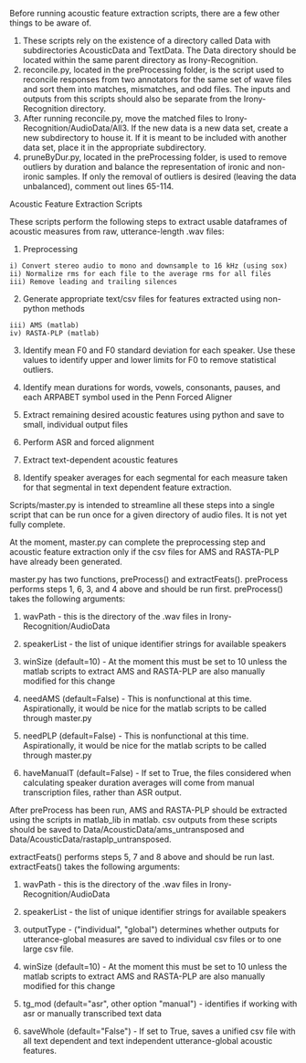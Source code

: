 Before running acoustic feature extraction scripts, there are a few other things to be aware of.

  1) These scripts rely on the existence of a directory called Data with subdirectories AcousticData and TextData. The Data directory should be located within the same parent directory as Irony-Recognition.
  2) reconcile.py, located in the preProcessing folder, is the script used to reconcile responses from two annotators for the same set of wave files and sort them into matches, mismatches, and odd files. The inputs and outputs from this scripts should also be separate from the Irony-Recognition directory.
  3) After running reconcile.py, move the matched files to Irony-Recognition/AudioData/All3. If the new data is a new data set, create a new subdirectory to house it. If it is meant to be included with another data set, place it in the appropriate subdirectory.
  4) pruneByDur.py, located in the preProcessing folder, is used to remove outliers by duration and balance the representation of ironic and non-ironic samples. If only the removal of outliers is desired (leaving the data unbalanced), comment out lines 65-114.

Acoustic Feature Extraction Scripts

These scripts perform the following steps to extract usable dataframes of acoustic measures from raw, utterance-length .wav files:

  1) Preprocessing
  
    i) Convert stereo audio to mono and downsample to 16 kHz (using sox)
    ii) Normalize rms for each file to the average rms for all files
    iii) Remove leading and trailing silences
    
  2) Generate appropriate text/csv files for features extracted using non-python methods
    
    iii) AMS (matlab)
    iv) RASTA-PLP (matlab)
    
  3) Identify mean F0 and F0 standard deviation for each speaker. Use these values to identify upper and lower limits for F0 to remove statistical outliers.
  
  4) Identify mean durations for words, vowels, consonants, pauses, and each ARPABET symbol used in the Penn Forced Aligner
  
  5) Extract remaining desired acoustic features using python and save to small, individual output files
        
  6) Perform ASR and forced alignment
  
  7) Extract text-dependent acoustic features
  
  8) Identify speaker averages for each segmental for each measure taken for that segmental in text dependent feature extraction.
    
Scripts/master.py is intended to streamline all these steps into a single script that can be run once for a given directory of audio files. It is not yet fully complete.

At the moment, master.py can complete the preprocessing step and acoustic feature extraction only if the csv files for AMS and RASTA-PLP have already been generated.
  
master.py has two functions, preProcess() and extractFeats(). preProcess performs steps 1, 6, 3, and 4 above and should be run first. preProcess() takes the following arguments:
  1) wavPath - this is the directory of the .wav files in Irony-Recognition/AudioData
  
  2) speakerList - the list of unique identifier strings for available speakers
  
  3) winSize (default=10) - At the moment this must be set to 10 unless the matlab scripts to extract AMS and RASTA-PLP are also manually modified for this change
  
  4) needAMS (default=False) - This is nonfunctional at this time. Aspirationally, it would be nice for the matlab scripts to be called through master.py
  
  5) needPLP (default=False) - This is nonfunctional at this time. Aspirationally, it would be nice for the matlab scripts to be called through master.py
  
  6) haveManualT (default=False) - If set to True, the files considered when calculating speaker duration averages will come from manual transcription files, rather than ASR output.
  
After preProcess has been run, AMS and RASTA-PLP should be extracted using the scripts in matlab_lib in matlab. csv outputs from these scripts should be saved to Data/AcousticData/ams_untransposed and Data/AcousticData/rastaplp_untransposed.

extractFeats() performs steps 5, 7 and 8 above and should be run last. extractFeats() takes the following arguments:
  1) wavPath - this is the directory of the .wav files in Irony-Recognition/AudioData
  
  2) speakerList - the list of unique identifier strings for available speakers
  
  3) outputType - ("individual", "global") determines whether outputs for utterance-global measures are saved to individual csv files or to one large csv file.
  
  4) winSize (default=10) - At the moment this must be set to 10 unless the matlab scripts to extract AMS and RASTA-PLP are also manually modified for this change
  
  5) tg_mod (default="asr", other option "manual") - identifies if working with asr or manually transcribed text data
  
  6) saveWhole (default="False") - If set to True, saves a unified csv file with all text dependent and text independent utterance-global acoustic features.
